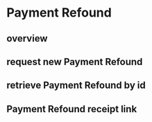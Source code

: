 # Payment Refound

## overview

## request new Payment Refound

## retrieve Payment Refound by id

## Payment Refound receipt link
